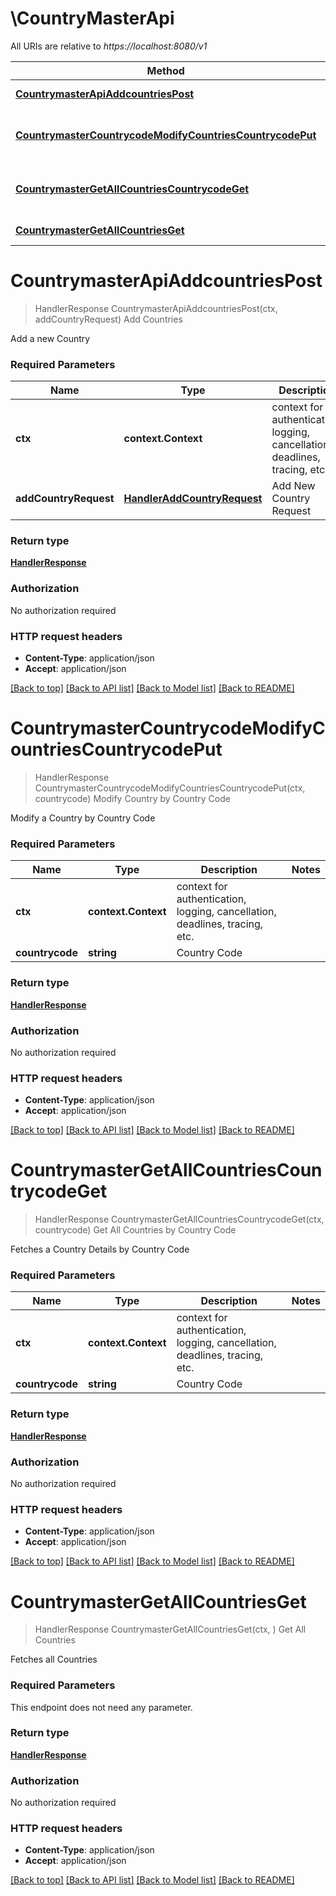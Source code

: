 # \CountryMasterApi

All URIs are relative to *https://localhost:8080/v1*

Method | HTTP request | Description
------------- | ------------- | -------------
[**CountrymasterApiAddcountriesPost**](CountryMasterApi.md#CountrymasterApiAddcountriesPost) | **Post** /countrymaster/api/addcountries | Add Countries
[**CountrymasterCountrycodeModifyCountriesCountrycodePut**](CountryMasterApi.md#CountrymasterCountrycodeModifyCountriesCountrycodePut) | **Put** /countrymaster/countrycode/modifyCountries/{countrycode} | Modify Country by Country Code
[**CountrymasterGetAllCountriesCountrycodeGet**](CountryMasterApi.md#CountrymasterGetAllCountriesCountrycodeGet) | **Get** /countrymaster/getAllCountries/{countrycode} | Get All Countries by Country Code
[**CountrymasterGetAllCountriesGet**](CountryMasterApi.md#CountrymasterGetAllCountriesGet) | **Get** /countrymaster/getAllCountries/ | Get All Countries


# **CountrymasterApiAddcountriesPost**
> HandlerResponse CountrymasterApiAddcountriesPost(ctx, addCountryRequest)
Add Countries

Add a new Country

### Required Parameters

Name | Type | Description  | Notes
------------- | ------------- | ------------- | -------------
 **ctx** | **context.Context** | context for authentication, logging, cancellation, deadlines, tracing, etc.
  **addCountryRequest** | [**HandlerAddCountryRequest**](HandlerAddCountryRequest.md)| Add New Country Request  | 

### Return type

[**HandlerResponse**](handler.Response.md)

### Authorization

No authorization required

### HTTP request headers

 - **Content-Type**: application/json
 - **Accept**: application/json

[[Back to top]](#) [[Back to API list]](../README.md#documentation-for-api-endpoints) [[Back to Model list]](../README.md#documentation-for-models) [[Back to README]](../README.md)

# **CountrymasterCountrycodeModifyCountriesCountrycodePut**
> HandlerResponse CountrymasterCountrycodeModifyCountriesCountrycodePut(ctx, countrycode)
Modify Country by Country Code

Modify a Country by Country Code

### Required Parameters

Name | Type | Description  | Notes
------------- | ------------- | ------------- | -------------
 **ctx** | **context.Context** | context for authentication, logging, cancellation, deadlines, tracing, etc.
  **countrycode** | **string**| Country Code | 

### Return type

[**HandlerResponse**](handler.Response.md)

### Authorization

No authorization required

### HTTP request headers

 - **Content-Type**: application/json
 - **Accept**: application/json

[[Back to top]](#) [[Back to API list]](../README.md#documentation-for-api-endpoints) [[Back to Model list]](../README.md#documentation-for-models) [[Back to README]](../README.md)

# **CountrymasterGetAllCountriesCountrycodeGet**
> HandlerResponse CountrymasterGetAllCountriesCountrycodeGet(ctx, countrycode)
Get All Countries by Country Code

Fetches a Country Details by Country Code

### Required Parameters

Name | Type | Description  | Notes
------------- | ------------- | ------------- | -------------
 **ctx** | **context.Context** | context for authentication, logging, cancellation, deadlines, tracing, etc.
  **countrycode** | **string**| Country Code | 

### Return type

[**HandlerResponse**](handler.Response.md)

### Authorization

No authorization required

### HTTP request headers

 - **Content-Type**: application/json
 - **Accept**: application/json

[[Back to top]](#) [[Back to API list]](../README.md#documentation-for-api-endpoints) [[Back to Model list]](../README.md#documentation-for-models) [[Back to README]](../README.md)

# **CountrymasterGetAllCountriesGet**
> HandlerResponse CountrymasterGetAllCountriesGet(ctx, )
Get All Countries

Fetches all Countries

### Required Parameters
This endpoint does not need any parameter.

### Return type

[**HandlerResponse**](handler.Response.md)

### Authorization

No authorization required

### HTTP request headers

 - **Content-Type**: application/json
 - **Accept**: application/json

[[Back to top]](#) [[Back to API list]](../README.md#documentation-for-api-endpoints) [[Back to Model list]](../README.md#documentation-for-models) [[Back to README]](../README.md)

